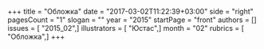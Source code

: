 +++
title = "Обложка"
date = "2017-03-02T11:22:39+03:00"
side = "right"
pagesCount = "1"
slogan = ""
year = "2015"
startPage = "front"
authors = []
issues = [ "2015_02",]
illustrators = [ "Юстас",]
month = "02"
rubrics = [ "Обложка",]
+++
